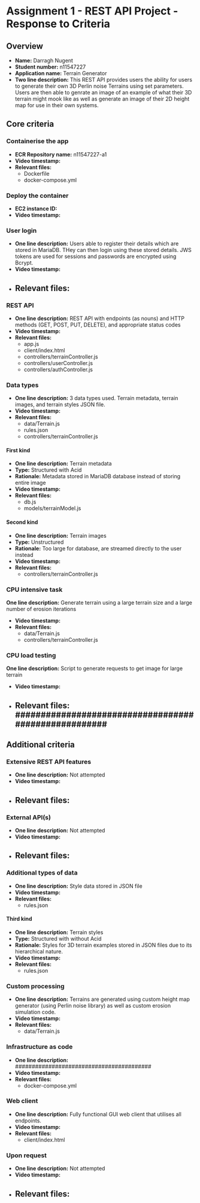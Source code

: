 Assignment 1 - REST API Project - Response to Criteria
================================================

Overview
------------------------------------------------

- **Name:** Darragh Nugent
- **Student number:** n11547227
- **Application name:** Terrain Generator
- **Two line description:** This REST API provides users the ability for users to generate their own 3D Perlin noise Terrains using set parameters. Users are then able to genrate an image of an example of what their 3D terrain might mook like as well as generate an image of their 2D height map for use in their own systems.


Core criteria
------------------------------------------------

### Containerise the app

- **ECR Repository name:** n11547227-a1
- **Video timestamp:**
- **Relevant files:**
    - Dockerfile
    - docker-compose.yml

### Deploy the container

- **EC2 instance ID:**
- **Video timestamp:**

### User login

- **One line description:** Users able to register their details which are stored in MariaDB. THey can then login using these stored details. JWS tokens are used for sessions and passwords are encrypted using Bcrypt.
- **Video timestamp:**
- **Relevant files:**
    - 

### REST API

- **One line description:** REST API with endpoints (as nouns) and HTTP methods (GET, POST, PUT, DELETE), and appropriate status codes
- **Video timestamp:**
- **Relevant files:**
    - app.js
    - client/index.html
    - controllers/terrainController.js
    - controllers/userController.js
    - controllers/authController.js

### Data types

- **One line description:** 3 data types used. Terrain metadata, terrain images, and terrain styles JSON file.
- **Video timestamp:**
- **Relevant files:**
    - data/Terrain.js
    - rules.json
    - controllers/terrainController.js

#### First kind

- **One line description:** Terrain metadata
- **Type:** Structured with Acid
- **Rationale:** Metadata stored in MariaDB database instead of storing entire image
- **Video timestamp:**
- **Relevant files:**
    - db.js
    - models/terrainModel.js

#### Second kind

- **One line description:** Terrain images
- **Type:** Unstructured
- **Rationale:** Too large for database, are streamed directly to the user instead
- **Video timestamp:**
- **Relevant files:**
  - controllers/terrainController.js

### CPU intensive task

 **One line description:** Generate terrain using a large terrain size and a large number of erosion iterations
- **Video timestamp:** 
- **Relevant files:**
    - data/Terrain.js
    - controllers/terrainController.js

### CPU load testing

 **One line description:** Script to generate requests to get image for large terrain
- **Video timestamp:** 
- **Relevant files:** #####################################################
    - 

Additional criteria
------------------------------------------------

### Extensive REST API features

- **One line description:** Not attempted
- **Video timestamp:**
- **Relevant files:**
    - 

### External API(s)

- **One line description:** Not attempted
- **Video timestamp:**
- **Relevant files:**
    - 

### Additional types of data

- **One line description:** Style data stored in JSON file
- **Video timestamp:**
- **Relevant files:**
    - rules.json

#### Third kind

- **One line description:** Terrain styles
- **Type:** Structured with without Acid
- **Rationale:** Styles for 3D terrain examples stored in JSON files due to its hierarchical nature.
- **Video timestamp:**
- **Relevant files:**
    - rules.json

### Custom processing

- **One line description:** Terrains are generated using custom height map generator (using Perlin noise library) as well as custom erosion simulation code.
- **Video timestamp:**
- **Relevant files:**
    - data/Terrain.js

### Infrastructure as code

- **One line description:** #########################################
- **Video timestamp:**
- **Relevant files:**
    - docker-compose.yml

### Web client

- **One line description:** Fully functional GUI web client that utilises all endpoints.
- **Video timestamp:**
- **Relevant files:**
    -   client/index.html

### Upon request

- **One line description:** Not attempted
- **Video timestamp:**
- **Relevant files:**
    - 